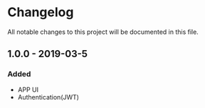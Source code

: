 # Changelog

All notable changes to this project will be documented in this file.

## 1.0.0 - 2019-03-5

### Added

- APP UI
- Authentication(JWT)
